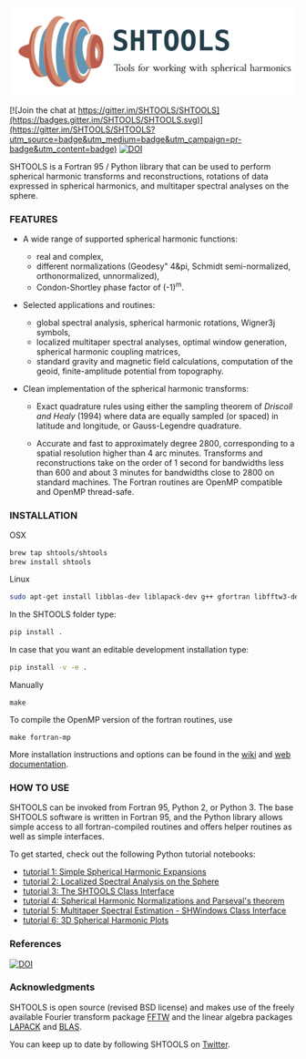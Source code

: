 ![LOGO](logo.png)

[![Join the chat at https://gitter.im/SHTOOLS/SHTOOLS](https://badges.gitter.im/SHTOOLS/SHTOOLS.svg)](https://gitter.im/SHTOOLS/SHTOOLS?utm_source=badge&utm_medium=badge&utm_campaign=pr-badge&utm_content=badge)
[![DOI](https://zenodo.org/badge/doi/10.5281/zenodo.20920.svg)](http://dx.doi.org/10.5281/zenodo.20920)

SHTOOLS is a Fortran 95 / Python library that can be used to perform
spherical harmonic transforms and reconstructions, rotations of data expressed
in spherical harmonics, and multitaper spectral analyses on the sphere.

### FEATURES ###

* A wide range of supported spherical harmonic functions:
   * real and complex,
   * different normalizations (Geodesy" 4&pi, Schmidt semi-normalized, orthonormalized, unnormalized),
   * Condon-Shortley phase factor of (-1)<sup>m</sup>.

* Selected applications and routines:
   * global spectral analysis, spherical harmonic rotations, Wigner3j symbols,
   * localized multitaper spectral analyses, optimal window generation, spherical harmonic coupling matrices,
   * standard gravity and magnetic field calculations, computation of the geoid, finite-amplitude potential from topography.

* Clean implementation of the spherical harmonic transforms:
  * Exact quadrature rules using either the sampling theorem of *Driscoll and Healy* (1994) where data are equally sampled (or spaced) in latitude and longitude, or Gauss-Legendre quadrature.

  * Accurate and fast to approximately degree 2800, corresponding to a spatial
    resolution higher than 4 arc minutes. Transforms and reconstructions take
    on the order of 1 second for bandwidths less than 600 and about 3 minutes
    for bandwidths close to 2800 on standard machines. The Fortran routines are
    OpenMP compatible and OpenMP thread-safe.

### INSTALLATION ###
OSX

```
brew tap shtools/shtools
brew install shtools
```

Linux

```bash
sudo apt-get install libblas-dev liblapack-dev g++ gfortran libfftw3-dev tcsh
```

In the SHTOOLS folder type:
```bash
pip install .
```

In case that you want an editable development installation type:
```bash
pip install -v -e .
```

Manually

```
make
```

To compile the OpenMP version of the fortran routines, use

```
make fortran-mp
```

More installation instructions and options can be found in the 
[wiki](https://github.com/SHTOOLS/SHTOOLS/wiki) and [web documentation](https://shtools.ipgp.fr).


### HOW TO USE ###

SHTOOLS can be invoked from Fortran 95, Python 2, or Python 3. The
base SHTOOLS software is written in Fortran 95, and the Python library allows
simple access to all fortran-compiled routines and offers helper routines as
well as simple interfaces.

To get started, check out the following Python tutorial notebooks:

* [tutorial 1: Simple Spherical Harmonic Expansions](examples/notebooks/tutorial_1.ipynb)
* [tutorial 2: Localized Spectral Analysis on the Sphere](examples/notebooks/tutorial_2.ipynb)
* [tutorial 3: The SHTOOLS Class Interface](examples/notebooks/tutorial_3.ipynb)
* [tutorial 4: Spherical Harmonic Normalizations and Parseval's theorem](examples/notebooks/tutorial_4.ipynb)
* [tutorial 5: Multitaper Spectral Estimation - SHWindows Class Interface](examples/notebooks/tutorial_5.ipynb)
* [tutorial 6: 3D Spherical Harmonic Plots](examples/notebooks/tutorial_6.ipynb)


### References
[![DOI](https://zenodo.org/badge/doi/10.5281/zenodo.20920.svg)](http://dx.doi.org/10.5281/zenodo.20920)

### Acknowledgments
SHTOOLS is open source (revised BSD license) and makes use of the freely
available Fourier transform package
[FFTW](http://www.fftw.org) and the linear algebra packages
[LAPACK](http://www.netlib.org/lapack/) and
[BLAS](http://www.netlib.org/blas/).

You can keep up to date by following SHTOOLS on [Twitter](https://twitter.com/SH_tools).
